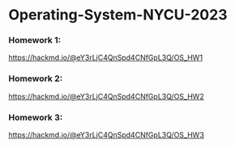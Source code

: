 # Operating-System-NYCU-2023

### Homework 1:
https://hackmd.io/@eY3rLjC4QnSpd4CNfGpL3Q/OS_HW1

### Homework 2:
https://hackmd.io/@eY3rLjC4QnSpd4CNfGpL3Q/OS_HW2

### Homework 3:
https://hackmd.io/@eY3rLjC4QnSpd4CNfGpL3Q/OS_HW3